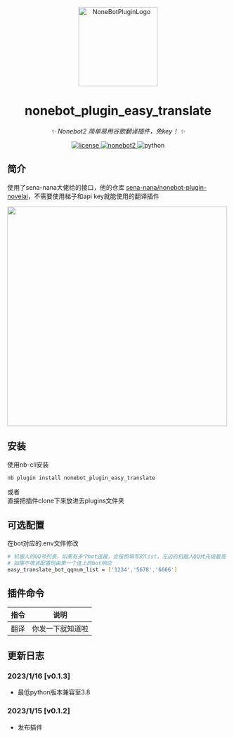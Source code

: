<p align="center">
  <a href="https://v2.nonebot.dev/store">
  <img src="https://user-images.githubusercontent.com/44545625/209862575-acdc9feb-3c76-471d-ad89-cc78927e5875.png" width="180" height="180" alt="NoneBotPluginLogo"></a>
</p>

<div align="center">

# nonebot_plugin_easy_translate

_✨ Nonebot2 简单易用谷歌翻译插件，免key！ ✨_

</div>
<p align="center">
  <a href="https://opensource.org/licenses/MIT">
    <img src="https://img.shields.io/badge/License-MIT-yellow.svg" alt="license">
  </a>
  <a href="https://v2.nonebot.dev/">
    <img src="https://img.shields.io/static/v1?label=nonebot&message=v2rc1%2B&color=green" alt="nonebot2">
  </a>
  <img src="https://img.shields.io/static/v1?label=python+&message=3.8%2B&color=blue" alt="python">
</p>

## 简介
使用了sena-nana大佬给的接口，他的仓库
<a href="https://github.com/sena-nana/nonebot-plugin-novelai/blob/main/nonebot_plugin_novelai/extension/translation.py">sena-nana/nonebot-plugin-novelai</a>，不需要使用梯子和api key就能使用的翻译插件

<img width="500" src="https://raw.githubusercontent.com/nikissXI/nonebot_plugins/main/nonebot_plugin_easy_translate/readme_img/fanyi.jpg"/>

## 安装

使用nb-cli安装
```bash
nb plugin install nonebot_plugin_easy_translate
```

或者  
直接把插件clone下来放进去plugins文件夹

## 可选配置
在bot对应的.env文件修改

```bash
# 机器人的QQ号列表，如果有多个bot连接，会按照填写的list，左边的机器人QQ优先级最高 1234 > 5678 > 6666，会自动切换
# 如果不填该配置则由第一个连上的bot响应
easy_translate_bot_qqnum_list = ['1234','5678','6666']
```

## 插件命令  
| 指令 | 说明 |
|:-----:|:----:|
| 翻译 | 你发一下就知道啦 |

## 更新日志
### 2023/1/16 \[v0.1.3]

* 最低python版本兼容至3.8

### 2023/1/15 \[v0.1.2]

* 发布插件